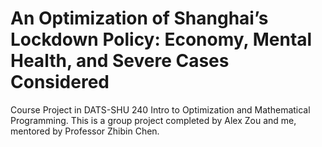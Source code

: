 # An Optimization of Shanghai’s Lockdown Policy: Economy, Mental Health, and Severe Cases Considered

Course Project in DATS-SHU 240 Intro to Optimization and Mathematical Programming. This is a group project completed by Alex Zou and me, mentored by Professor Zhibin Chen.


